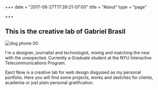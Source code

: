 +++
date = "2017-06-27T17:39:21-07:00"
title = "About"
type = "page"

+++
## This is the creative lab of Gabriel Brasil


![dog phone 00](/images/dogphone00.png)

I'm a designer, journalist and technologist, mixing and matching the new with the unexpected. Currently a Graduate student at the NYU Interactive Telecommunications Program.

Eject Now is a creative lab for web design disguised as my personal portfolio. Here you will find some projects, works and sketches for clients, academia or just plain personal gratification.
